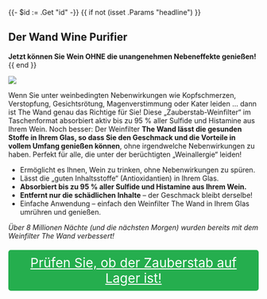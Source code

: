 {{- $id := .Get "id" -}}
{{ if not (isset .Params "headline") }}
## Der Wand Wine Purifier

**Jetzt können Sie Wein OHNE die unangenehmen Nebeneffekte genießen!**
{{ end }}

[![](/list/wand-wine-purifier-title.jpg)](https://t.gadgetadvisers.com/click/{{$id}})

Wenn Sie unter weinbedingten Nebenwirkungen wie Kopfschmerzen, Verstopfung, Gesichtsrötung, Magenverstimmung oder Kater leiden ... dann ist The Wand genau das Richtige für Sie! Diese „Zauberstab-Weinfilter“ im Taschenformat absorbiert aktiv bis zu 95 % aller Sulfide und Histamine aus Ihrem Wein. Noch besser: Der Weinfilter **The Wand lässt die gesunden Stoffe in Ihrem Glas, so dass Sie den Geschmack und die Vorteile in vollem Umfang genießen können**, ohne irgendwelche Nebenwirkungen zu haben. Perfekt für alle, die unter der berüchtigten „Weinallergie“ leiden!

- Ermöglicht es Ihnen, Wein zu trinken, ohne Nebenwirkungen zu spüren.
- Lässt die „guten Inhaltsstoffe“ (Antioxidantien) in Ihrem Glas.
- **Absorbiert bis zu 95 % aller Sulfide und Histamine aus Ihrem Wein.**
- **Entfernt nur die schädlichen Inhalte** – der Geschmack bleibt derselbe!
- Einfache Anwendung – einfach den Weinfilter The Wand in Ihrem Glas umrühren und genießen.

*Über 8 Millionen Nächte (und die nächsten Morgen) wurden bereits mit dem Weinfilter The Wand verbessert!*

<a href="(https://t.gadgetadvisers.com/click/{{$id}})" style="color: white;">
   <div style="text-align:center;background-color:#25ae4e;margin-bottom:20px;margin-top:20px;width: 100%;-webkit-border-radius: 5px;">
      <div style="color: white; padding: 10px;font-size: 26px;">
      Prüfen Sie, ob der Zauberstab auf Lager ist!
      </div>
   </div>
</a>